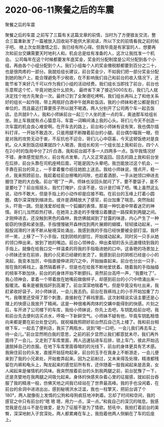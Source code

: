 # 2020-06-11聚餐之后的车震



聚餐之后的车震



聚餐之后的车震 之前写了三篇有关这篇文章的前情，当时为了方便狼友交流，整合三篇重新发了一篇被放入回收站不能供大家阅读，所以下文的前情看我之前的帖子吧。 继上次女厕激情之后，我已经有所心得。但我毕竟是有家室的人，想要再次和前台交媾需要天时地利人和。机会总是给有准备的人，这次让我找准一个机会。 公司每年在这个时候都要发年底奖金，奖金的分配制度是公司分配到各个小组，再由各个小组分配到个人。我们小组每个人的奖金缴税额都要到百分之二十，也是很肉疼的一部分。我就给组长建议，前台奖金少，不如我们把一部分奖金分配到她的账户上，能合理避免不少税收，在不影响我们自己和前台的收入情况下，还能节省下来好几千可以作为我们小组的活动经费。我们组长当即找了前台，前台也乐意帮这个忙，毕竟对她没什幺损失。 最终省下来了接近5000左右，我们几人就决定找个地方先聚会一次。最终订到了全聚德吃烤鸭，我们组长再叫上了和他关系好的组长一起作陪，带上两瓶好白酒中午就奔赴饭店。我的小师妹和老公都是我们单位的，而且最近打算要孩子所以就不喝酒，两人分别开了公司两个车一起去饭店。总共就8个人，我和小师妹前台一起三个人坐的差一点的车，奥迪那车给组长坐。刚上车我就有点心猿意马，车震一词瞬间涌上我的心头。哥们儿今天不创造一次车震的机会良心难安啊。在开车去的路上，前台和小师妹有说有笑，我也偶尔插科打诨，一开始不敢造次，只是用腿不断蹭着前台的小腿。前台偶尔瞄我一眼，但是对我的攻势无动于衷，不反抗也不迎合，哥们儿心中窃喜，今天这顿饭绝对是良机。众人来到饭店结果就四个人喝酒，我组长和另一个组长加上我和前台。四个人在2小时的饭局中分了2斤白酒，我和前台超不多一人四两多一点。饭毕我情况好不错，身体感觉挺热火，前台有点发晕。几人又正常返回。回去的路上我和前台坐在后排，前台头靠在司机座椅后面，可能是因为头晕吧。我岂能放过这个机会，一手靠在前台的背上，一手拿着餐巾纸往她脸上送去。我给小师妹说，慢点开，稳一点，我来照顾前台。我趁着给前台擦嘴的间隙，也趁着酒胆，一手从她领口伸进去握住了她的大白兔。前台“嗯”了一声。师妹也没回头就问了下，要不要袋子，是不是要吐了？前台摇摇头，我忙打掩护，应该不是，估计是打嗝了吧。嘴上虽然这幺说，动作不敢大，但是手指上的小动作却是应接不暇。在前台的玉峰上打着小圆圈，偶尔深深按到缩进去。或许是酒精放大了感官，前台加重了喘息。突然抬起头，吓我一跳。但是浅爱却给我一个狐媚的表情，那是一种饥渴中带着迷茫的神情。哥们儿当然趁热打铁，在她背上游走的手慢慢沿着腰迹一路探索到两腿之间。才刚伸进去，还没触到黑色的森林，我仿佛就闻到了甘露的味道，内心产生了一种偷窃的快感和紧张感。手指慢慢破开森林找到两片展翅的蝴蝶，轻轻揉动起来，一股股润滑的汁液不断从秘境深处涌出，我感到我的手指已经快要被全部打湿。我坏坏一笑，上移了一下小手指，找到阴核的部位，开始揉动起来。同时另一只手从她的领口伸出来，放到了她的嘴边。前台心领神会，伸出柔韧的舌头迅速缠绕到我的手指上。就像在给我口交一样温柔的将我的手指吸进她的口中。这香艳的场景加上小师妹还坐在前排，我的小兄弟已经硬的发烫了。我感到前台的阴核已经是小小的突起，我变本加厉，中指直接伸进洞穴之中，开始抽查起来。前台也分出一只手，按在我的裤裆上，虽然隔着裤子，但是也在给我不断地爱抚着。随着我的手指抽插的频率不断加快，前台的的身体开始不断颤抖。突然前台高呼一声，“我要吐了”，我心领神会，拿着一个带着放在她嘴前做做样子，却感到前台的小穴中喷涌出来一股暖流。看来是被我指奸到高潮了。前台深深地喘着气，但是毕竟没有吐出来，我赶紧收好袋子，对小师妹说，一会儿我去扔。前台在我裤裆上的小手开始加重了力气，我哪里还受得了那个刺激，直接射在了裤裆里面。这次射精说实话主要还是心理上的快感让我放开了精闸。这是一种很难再肉体的交媾中能得到的快感。片刻之后，车开进了公司楼下的车库，我给小师妹说，你先上去吧，车钥匙给前台吧，我和前台先去便利店买点水，呼吸一下新鲜空气。小师妹不疑有他，毕竟车钥匙租借向来都是要在前台处登记的。就祝福我照顾好前台然后自己先上楼了。我和前台相继下车，一起去了便利店，我买了两瓶水，说到“喝一口吧，一会儿我们再去车上待一会儿。”前台显然明白我的意思，之前的前夕显然让我们都意犹未尽，我们再外面待了一会儿，又走到了车库里面，两人迅速钻进车后排，锁上车门，彼此开始迅速脱掉自己的衣服。在地下车库里面昏暗的的光线下，前台的身体更具有艺术感。我揪住前台的头发，直接开始狂吻起来，前台的玉手在我身上不断游走，一会儿便来到了我的小兄弟处，开始套弄起来。因为之前射过，又未来得及处理，精液都残留在内裤和龟头上，陶龙起来的感觉前所有有，还伴随着一股我闻起来是恶臭，女人闻起来是催情机的风味。我突然按着前台的头到我两腿之前，前台犹豫了一下，还是贪婪地在我两腿之间吸允起来。身体的快感夹杂着心里的征服感，就如前台吞服了我的精液一般，仿佛天地之间我已经站在了世界最高峰。我的手也没闲着，在前台的余洞中进进出出，感到秘境洪水泛滥，我也一柱擎天，把前台调了个180°，两人就像街上发情的公狗和母狗疯狂地冲刺着。忘却了时间和空间，我的感官之中只有前台的“嗯 嗯 嗯，用力一点，深一点。”和我自己的深沉的喘息。我感觉我是在战斗不是在做爱，是为了征服不是为了情欲。怒吼中，我拍打着前台的美臀，深深地射入子宫深处。两人都累瘫在车上，我抱着他两人侧躺在了车的后座上。


